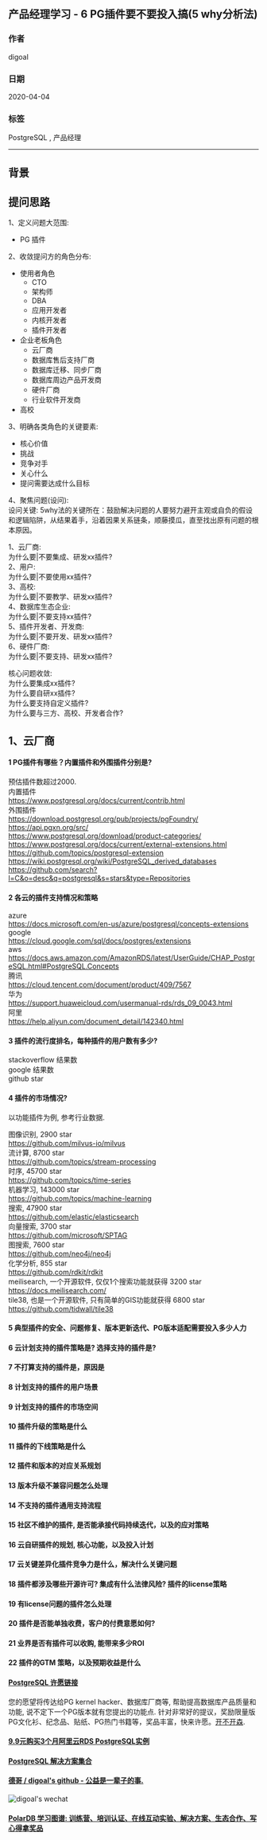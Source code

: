 ## 产品经理学习 - 6 PG插件要不要投入搞(5 why分析法)  
                  
### 作者                  
digoal                  
                  
### 日期                  
2020-04-04                  
                  
### 标签                  
PostgreSQL , 产品经理            
                  
----                  
                  
## 背景       
## 提问思路  
1、定义问题大范围:  
- PG 插件  
  
2、收敛提问方的角色分布:  
- 使用者角色  
    - CTO  
    - 架构师  
    - DBA  
    - 应用开发者  
    - 内核开发者  
    - 插件开发者  
- 企业老板角色  
    - 云厂商  
    - 数据库售后支持厂商  
    - 数据库迁移、同步厂商  
    - 数据库周边产品开发商  
    - 硬件厂商  
    - 行业软件开发商  
- 高校  
  
3、明确各类角色的关键要素:  
- 核心价值  
- 挑战  
- 竞争对手  
- 关心什么  
- 提问需要达成什么目标  
  
4、聚焦问题(设问):  
设问关键: 5why法的关键所在：鼓励解决问题的人要努力避开主观或自负的假设和逻辑陷阱，从结果着手，沿着因果关系链条，顺藤摸瓜，直至找出原有问题的根本原因。  
  
1、云厂商:  
为什么要|不要集成、研发xx插件?  
2、用户:  
为什么要|不要使用xx插件?  
3、高校:  
为什么要|不要教学、研发xx插件?   
4、数据库生态企业:  
为什么要|不要支持xx插件?  
5、插件开发者、开发商:  
为什么要|不要开发、研发xx插件?  
6、硬件厂商:  
为什么要|不要支持、研发xx插件?  
  
核心问题收敛:  
为什么要集成xx插件?  
为什么要自研xx插件?  
为什么要支持自定义插件?  
为什么要与三方、高校、开发者合作?  
  
## 1、云厂商  
#### 1 PG插件有哪些？内置插件和外围插件分别是?  
预估插件数超过2000.  
内置插件  
https://www.postgresql.org/docs/current/contrib.html  
外围插件  
https://download.postgresql.org/pub/projects/pgFoundry/  
https://api.pgxn.org/src/  
https://www.postgresql.org/download/product-categories/  
https://www.postgresql.org/docs/current/external-extensions.html  
https://github.com/topics/postgresql-extension  
https://wiki.postgresql.org/wiki/PostgreSQL_derived_databases  
https://github.com/search?l=C&o=desc&q=postgresql&s=stars&type=Repositories  
  
#### 2 各云的插件支持情况和策略  
azure  
https://docs.microsoft.com/en-us/azure/postgresql/concepts-extensions  
google  
https://cloud.google.com/sql/docs/postgres/extensions  
aws  
https://docs.aws.amazon.com/AmazonRDS/latest/UserGuide/CHAP_PostgreSQL.html#PostgreSQL.Concepts  
腾讯  
https://cloud.tencent.com/document/product/409/7567  
华为  
https://support.huaweicloud.com/usermanual-rds/rds_09_0043.html  
阿里  
https://help.aliyun.com/document_detail/142340.html  
  
#### 3 插件的流行度排名，每种插件的用户数有多少?  
stackoverflow 结果数  
google 结果数  
github star  
  
#### 4 插件的市场情况?   
以功能插件为例, 参考行业数据.  
  
图像识别, 2900 star  
https://github.com/milvus-io/milvus  
流计算, 8700 star  
https://github.com/topics/stream-processing  
时序, 45700 star  
https://github.com/topics/time-series  
机器学习, 143000 star  
https://github.com/topics/machine-learning  
搜索, 47900 star  
https://github.com/elastic/elasticsearch  
向量搜索, 3700 star  
https://github.com/microsoft/SPTAG  
图搜索, 7600 star  
https://github.com/neo4j/neo4j  
化学分析, 855 star  
https://github.com/rdkit/rdkit  
meilisearch, 一个开源软件, 仅仅1个搜索功能就获得 3200 star  
https://docs.meilisearch.com/  
tile38, 也是一个开源软件, 只有简单的GIS功能就获得 6800 star  
https://github.com/tidwall/tile38  
  
#### 5 典型插件的安全、问题修复、版本更新迭代、PG版本适配需要投入多少人力  
  
#### 6 云计划支持的插件策略是? 选择支持的插件是?  
  
#### 7 不打算支持的插件是，原因是  
  
#### 8 计划支持的插件的用户场景  
  
#### 9 计划支持的插件的市场空间  
  
#### 10 插件升级的策略是什么  
  
#### 11 插件的下线策略是什么  
  
#### 12 插件和版本的对应关系规划  
  
#### 13 版本升级不兼容问题怎么处理  
  
#### 14 不支持的插件通用支持流程  
  
#### 15 社区不维护的插件, 是否能承接代码持续迭代，以及的应对策略  
  
#### 16 云自研插件的规划, 核心功能，以及投入计划  
  
#### 17 云关键差异化插件竞争力是什么，解决什么关键问题  
  
#### 18 插件都涉及哪些开源许可? 集成有什么法律风险? 插件的license策略  
  
#### 19 有license问题的插件怎么处理  
  
#### 20 插件是否能单独收费，客户的付费意愿如何?  
  
#### 21 业界是否有插件可以收购, 能带来多少ROI  
  
#### 22 插件的GTM 策略，以及预期收益是什么  
     
  
  
  
  
  
  
  
  
  
  
  
  
  
  
  
  
  
  
  
  
  
  
  
  
  
  
  
  
  
  
  
  
  
  
  
  
  
  
  
  
  
  
  
  
  
  
  
  
  
  
  
  
  
#### [PostgreSQL 许愿链接](https://github.com/digoal/blog/issues/76 "269ac3d1c492e938c0191101c7238216")
您的愿望将传达给PG kernel hacker、数据库厂商等, 帮助提高数据库产品质量和功能, 说不定下一个PG版本就有您提出的功能点. 针对非常好的提议，奖励限量版PG文化衫、纪念品、贴纸、PG热门书籍等，奖品丰富，快来许愿。[开不开森](https://github.com/digoal/blog/issues/76 "269ac3d1c492e938c0191101c7238216").  
  
  
#### [9.9元购买3个月阿里云RDS PostgreSQL实例](https://www.aliyun.com/database/postgresqlactivity "57258f76c37864c6e6d23383d05714ea")
  
  
#### [PostgreSQL 解决方案集合](https://yq.aliyun.com/topic/118 "40cff096e9ed7122c512b35d8561d9c8")
  
  
#### [德哥 / digoal's github - 公益是一辈子的事.](https://github.com/digoal/blog/blob/master/README.md "22709685feb7cab07d30f30387f0a9ae")
  
  
![digoal's wechat](../pic/digoal_weixin.jpg "f7ad92eeba24523fd47a6e1a0e691b59")
  
  
#### [PolarDB 学习图谱: 训练营、培训认证、在线互动实验、解决方案、生态合作、写心得拿奖品](https://www.aliyun.com/database/openpolardb/activity "8642f60e04ed0c814bf9cb9677976bd4")
  
